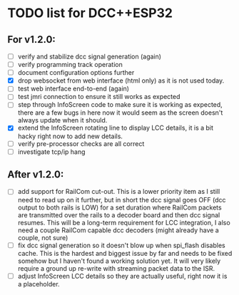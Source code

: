 # TODO list for DCC++ESP32

## For v1.2.0:

- [ ] verify and stabilize dcc signal generation (again)
- [ ] verify programming track operation
- [ ] document configuration options further
- [x] drop websocket from web interface (html only) as it is not used today.
- [ ] test web interface end-to-end (again)
- [ ] test jmri connection to ensure it still works as expected
- [ ] step through InfoScreen code to make sure it is working as expected, there are a few bugs in here now it would seem as the screen doesn't always
update when it should.
- [x] extend the InfoScreen rotating line to display LCC details, it is a bit hacky right now to add new details.
- [ ] verify pre-processor checks are all correct
- [ ] investigate tcp/ip hang

## After v1.2.0:

- [ ] add support for RailCom cut-out. This is a lower priority item as I still need to read up on it further, but in short the dcc signal goes OFF
(dcc output to both rails is LOW) for a set duration where RailCom packets are transmitted over the rails to a decoder board and then dcc signal
resumes. This will be a long-term requirement for LCC integration, I also need a couple RailCom capable dcc decoders (might already have a couple,
not sure)
- [ ] fix dcc signal generation so it doesn't blow up when spi_flash disables cache. This is the hardest and biggest issue by far and needs to be
fixed somehow but I haven't found a working solution yet. It will very likely require a ground up re-write with streaming packet data to the ISR.
- [ ] adjust InfoScreen LCC details so they are actually useful, right now it is a placeholder.
